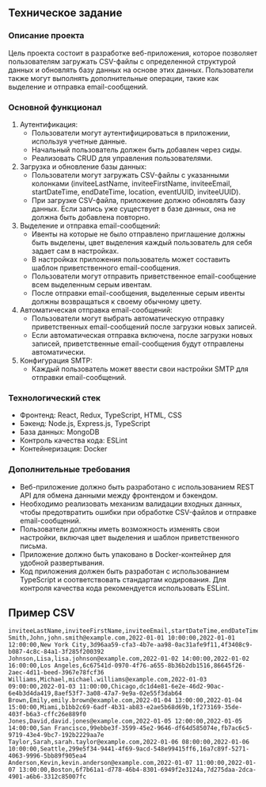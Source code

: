 ## Техническое задание

### Описание проекта

Цель проекта состоит в разработке веб-приложения, которое позволяет пользователям загружать CSV-файлы с определенной структурой данных и обновлять базу данных на основе этих данных. Пользователи также могут выполнять дополнительные операции, такие как выделение и отправка email-сообщений.

### Основной функционал

1. Аутентификация:
   - Пользователи могут аутентифицироваться в приложении, используя учетные данные.
   - Начальный пользователь должен быть добавлен через сиды.
   - Реализовать CRUD для управления пользователями.
2. Загрузка и обновление базы данных:
   - Пользователи могут загружать CSV-файлы с указанными колонками (inviteeLastName, inviteeFirstName, inviteeEmail, startDateTime, endDateTime, location, eventUUID, inviteeUUID).
   - При загрузке CSV-файла, приложение должно обновлять базу данных. Если запись уже существует в базе данных, она не должна быть добавлена повторно.
3. Выделение и отправка email-сообщений:
   - Ивенты на которые не было отправлено приглашение должны быть выделены, цвет выделения каждый пользователь для себя задает сам в настройках.
   - В настройках приложения пользователь может составить шаблон приветственного email-сообщения.
   - Пользователи могут отправить приветственное email-сообщение всем выделенным серым ивентам.
   - После отправки email-сообщения, выделенные серым ивенты должны возвращаться к своему обычному цвету.
4. Автоматическая отправка email-сообщений:
   - Пользователи могут выбрать автоматическую отправку приветственных email-сообщений после загрузки новых записей.
   - Если автоматическая отправка включена, после загрузки новых записей, приветственные email-сообщения будут отправлены автоматически.
5. Конфигурация SMTP:
   - Каждый пользователь может ввести свои настройки SMTP для отправки email-сообщений.

### Технологический стек

- Фронтенд: React, Redux, TypeScript, HTML, CSS
- Бэкенд: Node.js, Express.js, TypeScript
- База данных: MongoDB
- Контроль качества кода: ESLint
- Контейнеризация: Docker

### Дополнительные требования

- Веб-приложение должно быть разработано с использованием REST API для обмена данными между фронтендом и бэкендом.
- Необходимо реализовать механизм валидации входных данных, чтобы предотвратить ошибки при обработке CSV-файлов и отправке email-сообщений.
- Пользователи должны иметь возможность изменять свои настройки, включая цвет выделения и шаблон приветственного письма.
- Приложение должно быть упаковано в Docker-контейнер для удобной развертывания.
- Код приложения должен быть разработан с использованием TypeScript и соответствовать стандартам кодирования. Для контроля качества кода рекомендуется использовать ESLint.

## Пример CSV

```csv
inviteeLastName,inviteeFirstName,inviteeEmail,startDateTime,endDateTime,location,eventUUID,inviteeUUID
Smith,John,john.smith@example.com,2022-01-01 10:00:00,2022-01-01 12:00:00,New York City,3d96aa59-cfa3-4b7e-aa98-0ac31afe9f11,4f3408c9-b087-4c8c-84a1-3f285f200392
Johnson,Lisa,lisa.johnson@example.com,2022-01-02 14:00:00,2022-01-02 16:00:00,Los Angeles,6c67541d-0970-4f76-a655-8b36b2db1516,86645f26-2aec-4d11-beed-3967e78fcf36
Williams,Michael,michael.williams@example.com,2022-01-03 09:00:00,2022-01-03 11:00:00,Chicago,dc1d4e81-6e2e-46d2-90ac-6e4b3d4da419,8aef53f7-3a08-47a7-9e9a-02e55f3dab64
Brown,Emily,emily.brown@example.com,2022-01-04 13:00:00,2022-01-04 15:00:00,Miami,b1bb2c69-6adf-4b31-ab83-e2ae5b68d69b,1f273169-35de-403f-b6a3-cffc26e889f0
Jones,David,david.jones@example.com,2022-01-05 12:00:00,2022-01-05 14:00:00,San Francisco,99ebbe3f-3599-45e2-9646-df64d585074e,fb7ac6c5-9719-43e4-9bc7-192b2229aa7e
Taylor,Sarah,sarah.taylor@example.com,2022-01-06 08:00:00,2022-01-06 10:00:00,Seattle,299e5f34-9441-4f69-9acd-548e99415ff6,16a7c89f-5271-4063-9996-5bb89f905ea4
Anderson,Kevin,kevin.anderson@example.com,2022-01-07 11:00:00,2022-01-07 13:00:00,Boston,6f7b61a1-d778-46b4-8301-6949f2e3124a,7d275daa-2dca-4901-a6b6-3312c85007fc
```